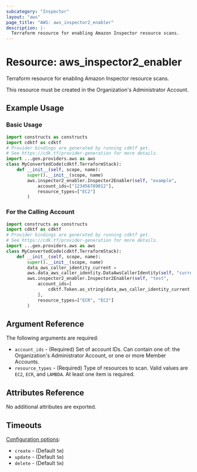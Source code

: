 ```yaml
---
subcategory: "Inspector"
layout: "aws"
page_title: "AWS: aws_inspector2_enabler"
description: |-
  Terraform resource for enabling Amazon Inspector resource scans.
---
```


# Resource: aws_inspector2_enabler

Terraform resource for enabling Amazon Inspector resource scans.

This resource must be created in the Organization's Administrator Account.

## Example Usage

### Basic Usage

```python
import constructs as constructs
import cdktf as cdktf
# Provider bindings are generated by running cdktf get.
# See https://cdk.tf/provider-generation for more details.
import ...gen.providers.aws as aws
class MyConvertedCode(cdktf.TerraformStack):
    def __init__(self, scope, name):
        super().__init__(scope, name)
        aws.inspector2_enabler.Inspector2Enabler(self, "example",
            account_ids=["123456789012"],
            resource_types=["EC2"]
        )
```

### For the Calling Account

```python
import constructs as constructs
import cdktf as cdktf
# Provider bindings are generated by running cdktf get.
# See https://cdk.tf/provider-generation for more details.
import ...gen.providers.aws as aws
class MyConvertedCode(cdktf.TerraformStack):
    def __init__(self, scope, name):
        super().__init__(scope, name)
        data_aws_caller_identity_current =
        aws.data_aws_caller_identity.DataAwsCallerIdentity(self, "current")
        aws.inspector2_enabler.Inspector2Enabler(self, "test",
            account_ids=[
                cdktf.Token.as_string(data_aws_caller_identity_current.account_id)
            ],
            resource_types=["ECR", "EC2"]
        )
```

## Argument Reference

The following arguments are required:

* `account_ids` - (Required) Set of account IDs.
  Can contain one of: the Organization's Administrator Account, or one or more Member Accounts.
* `resource_types` - (Required) Type of resources to scan.
  Valid values are `EC2`, `ECR`, and `LAMBDA`.
  At least one item is required.

## Attributes Reference

No additional attributes are exported.

## Timeouts

[Configuration options](https://developer.hashicorp.com/terraform/language/resources/syntax#operation-timeouts):

* `create` - (Default `5m`)
* `update` - (Default `5m`)
* `delete` - (Default `5m`)

<!-- cache-key: cdktf-0.17.0-pre.15 input-cc28ec7b078646216b56e51850dab7a36bfd9c1f26f5300940c94c68b51ab619 -->